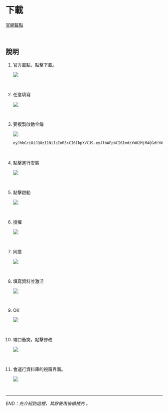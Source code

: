# 下載

[官網載點](https://neo4j.com/download/)

<br>

## 說明

1. 官方載點，點擊下載。

    ![](images/img_27.png)

<br>

2. 任意填寫

    ![](images/img_28.png)

<br>

3. 要複製啟動金鑰

    ![](images/img_29.png)

    ```txt
    eyJhbGciOiJQUzI1NiIsInR5cCI6IkpXVCJ9.eyJlbWFpbCI6ImdzYW02MjM4QGdtYWlsLmNvbSIsIm1peHBhbmVsSWQiOiIkZGV2aWNlOjE4ZjUyOWJmZDU3YTMyLTAxMmU4MDIyZDkxMDVlLTFiNTI1NjM3LTNmNDgwMC0xOGY1MjliZmQ1N2EzMiIsIm1peHBhbmVsUHJvamVjdElkIjoiNGJmYjI0MTRhYjk3M2M3NDFiNmYwNjdiZjA2ZDU1NzUiLCJvcmciOiJOb25lIiwicHViIjoibmVvNGouY29tIiwicmVnIjoiU2FtIEhzaWFvIiwic3ViIjoibmVvNGotZGVza3RvcCIsImV4cCI6MTc0NjY0OTQ2MSwidmVyIjoiKiIsImlzcyI6Im5lbzRqLmNvbSIsIm5iZiI6MTcxNTExMzQ2MSwiaWF0IjoxNzE1MTEzNDYxLCJqdGkiOiJ3YjBpSE5QODkifQ.cR5sSVJ6WhwxNFJ7aTkaj-QdHG9-K05WUFoqU_Cel4lhN3jjC2cGvJ5-cdATJRiIx_-M48SLKxB090V2dnrZfkgjd7M4zoAiY0Fo27JqXavdbDRudx_-2ow_Co7Y5kfYAFMMJigeMG6zz5Yn2_mIuCtZYfvwATwcv5f1BtXlrC-ptEuXdQlsgSBH4R8mxLxqPv_Ool9-5Nfpu7YZ5P2i_NlRS48kquXwWIuc3DuLx6XakthS1CXmQR6y3RxqUz6CZB9XSw55fPXx3_tf7pHB7WhX_BDS87hptnnq8HWec8U5_jgPsUaR0agGnJe-pbYpFBXXUxcIBQrkQ8H3DAejYA
    ```

<br>

4. 點擊進行安裝

    ![](images/img_30.png)

<br>

5. 點擊啟動

    ![](images/img_31.png)

<br>

6. 授權

    ![](images/img_32.png)

<br>

7. 同意

    ![](images/img_33.png)

<br>

8. 填寫資料並激活

    ![](images/img_34.png)

<br>

9. OK

    ![](images/img_35.png)

<br>

10. 端口衝突，點擊修改

    ![](images/img_36.png)

<br>

11. 會運行資料庫的視窗界面。

    ![](images/img_41.png)

<br>

___

_END：先介紹到這裡，其餘使用後續補充 。_